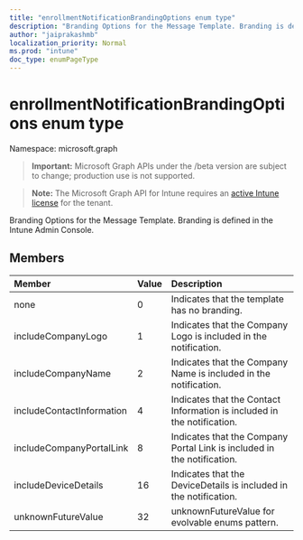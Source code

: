 ```yaml
---
title: "enrollmentNotificationBrandingOptions enum type"
description: "Branding Options for the Message Template. Branding is defined in the Intune Admin Console."
author: "jaiprakashmb"
localization_priority: Normal
ms.prod: "intune"
doc_type: enumPageType
---
```


# enrollmentNotificationBrandingOptions enum type

Namespace: microsoft.graph

> **Important:** Microsoft Graph APIs under the /beta version are subject to change; production use is not supported.

> **Note:** The Microsoft Graph API for Intune requires an [active Intune license](https://go.microsoft.com/fwlink/?linkid=839381) for the tenant.

Branding Options for the Message Template. Branding is defined in the Intune Admin Console.

## Members
|Member|Value|Description|
|:---|:---|:---|
|none|0|Indicates that the template has no branding.|
|includeCompanyLogo|1|Indicates that the Company Logo is included in the notification.|
|includeCompanyName|2|Indicates that the Company Name is included in the notification.|
|includeContactInformation|4|Indicates that the Contact Information is included in the notification.|
|includeCompanyPortalLink|8|Indicates that the Company Portal Link is included in the notification.|
|includeDeviceDetails|16|Indicates that the DeviceDetails is included in the notification.|
|unknownFutureValue|32|unknownFutureValue for evolvable enums pattern.|
